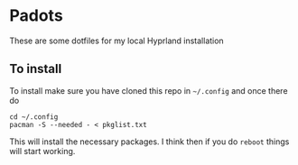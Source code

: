 # Padots

These are some dotfiles for my local Hyprland installation

## To install

To install make sure you have cloned this repo in ``~/.config`` and once there do

```
cd ~/.config
pacman -S --needed - < pkglist.txt
```

This will install the necessary packages. I think then if you do ``reboot`` things will start working.
